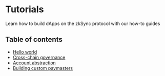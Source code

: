 # Tutorials

Learn how to build dApps on the zkSync protocol with our how-to guides

## Table of contents
- [Hello world](../developer-guides/hello-world.md)
- [Cross-chain governance](./tutorials/cross-chain-tutorial.md)
- [Account abstraction](./tutorials/custom-aa-tutorial.md)
- [Building custom paymasters](./tutorials/custom-paymaster-tutorial.md)
